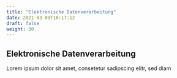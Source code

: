 ```yaml
---
title: "Elektronische Datenverarbeitung"
date: 2021-03-09T10:17:12
draft: false
weight: 30
---
```

## Elektronische Datenverarbeitung

Lorem ipsum dolor sit amet, consetetur sadipscing elitr, sed diam 